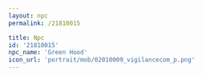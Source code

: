 ```yaml
---
layout: npc
permalink: /21810015

title: Npc
id: '21810015'
npc_name: 'Green Hood'
icon_url: 'portrait/mob/02010009_vigilancecom_p.png'
---
```

